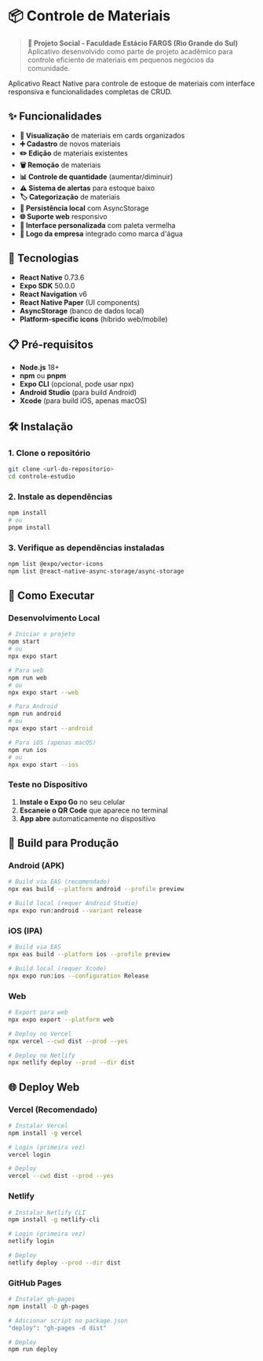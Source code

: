 # 📦 Controle de Materiais

> **🏫 Projeto Social - Faculdade Estácio FARGS (Rio Grande do Sul)**  
> Aplicativo desenvolvido como parte de projeto acadêmico para controle eficiente de materiais em pequenos negócios da comunidade.

Aplicativo React Native para controle de estoque de materiais com interface responsiva e funcionalidades completas de CRUD.

## ✨ Funcionalidades

- **📱 Visualização** de materiais em cards organizados
- **➕ Cadastro** de novos materiais
- **✏️ Edição** de materiais existentes
- **🗑️ Remoção** de materiais
- **📊 Controle de quantidade** (aumentar/diminuir)
- **⚠️ Sistema de alertas** para estoque baixo
- **🏷️ Categorização** de materiais
- **💾 Persistência local** com AsyncStorage
- **🌐 Suporte web** responsivo
- **🎨 Interface personalizada** com paleta vermelha
- **🏢 Logo da empresa** integrado como marca d'água

## 🚀 Tecnologias

- **React Native** 0.73.6
- **Expo SDK** 50.0.0
- **React Navigation** v6
- **React Native Paper** (UI components)
- **AsyncStorage** (banco de dados local)
- **Platform-specific icons** (híbrido web/mobile)

## 📋 Pré-requisitos

- **Node.js** 18+
- **npm** ou **pnpm**
- **Expo CLI** (opcional, pode usar npx)
- **Android Studio** (para build Android)
- **Xcode** (para build iOS, apenas macOS)

## 🛠️ Instalação

### 1. Clone o repositório

```bash
git clone <url-do-repositorio>
cd controle-estudio
```

### 2. Instale as dependências

```bash
npm install
# ou
pnpm install
```

### 3. Verifique as dependências instaladas

```bash
npm list @expo/vector-icons
npm list @react-native-async-storage/async-storage
```

## 🎯 Como Executar

### Desenvolvimento Local

```bash
# Iniciar o projeto
npm start
# ou
npx expo start

# Para web
npm run web
# ou
npx expo start --web

# Para Android
npm run android
# ou
npx expo start --android

# Para iOS (apenas macOS)
npm run ios
# ou
npx expo start --ios
```

### Teste no Dispositivo

1. **Instale o Expo Go** no seu celular
2. **Escaneie o QR Code** que aparece no terminal
3. **App abre** automaticamente no dispositivo

## 📱 Build para Produção

### Android (APK)

```bash
# Build via EAS (recomendado)
npx eas build --platform android --profile preview

# Build local (requer Android Studio)
npx expo run:android --variant release
```

### iOS (IPA)

```bash
# Build via EAS
npx eas build --platform ios --profile preview

# Build local (requer Xcode)
npx expo run:ios --configuration Release
```

### Web

```bash
# Export para web
npx expo export --platform web

# Deploy no Vercel
npx vercel --cwd dist --prod --yes

# Deploy no Netlify
npx netlify deploy --prod --dir dist
```

## 🌐 Deploy Web

### Vercel (Recomendado)

```bash
# Instalar Vercel
npm install -g vercel

# Login (primeira vez)
vercel login

# Deploy
vercel --cwd dist --prod --yes
```

### Netlify

```bash
# Instalar Netlify CLI
npm install -g netlify-cli

# Login (primeira vez)
netlify login

# Deploy
netlify deploy --prod --dir dist
```

### GitHub Pages

```bash
# Instalar gh-pages
npm install -D gh-pages

# Adicionar script no package.json
"deploy": "gh-pages -d dist"

# Deploy
npm run deploy
```
